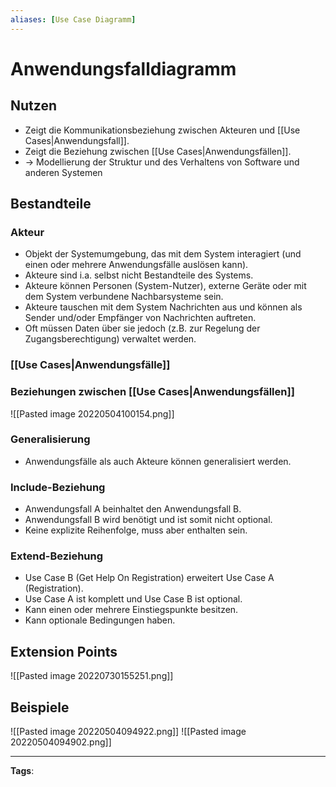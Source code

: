 ```yaml
---
aliases: [Use Case Diagramm]
---
```


# Anwendungsfalldiagramm

## Nutzen

- Zeigt die Kommunikationsbeziehung zwischen Akteuren und [[Use Cases|Anwendungsfall]].
- Zeigt die Beziehung zwischen [[Use Cases|Anwendungsfällen]].
- -> Modellierung der Struktur und des Verhaltens von Software und anderen Systemen

## Bestandteile

### Akteur

- Objekt der Systemumgebung, das mit dem System interagiert (und einen oder mehrere Anwendungsfälle auslösen kann).
- Akteure sind i.a. selbst nicht Bestandteile des Systems.
- Akteure können Personen (System-Nutzer), externe Geräte oder mit dem System verbundene Nachbarsysteme sein.
- Akteure tauschen mit dem System Nachrichten aus und können als Sender und/oder Empfänger von Nachrichten auftreten.
- Oft müssen Daten über sie jedoch (z.B. zur Regelung der Zugangsberechtigung) verwaltet werden.

### [[Use Cases|Anwendungsfälle]]

### Beziehungen zwischen [[Use Cases|Anwendungsfällen]]

![[Pasted image 20220504100154.png]]

### Generalisierung

- Anwendungsfälle als auch Akteure können generalisiert werden.

### Include-Beziehung

- Anwendungsfall A beinhaltet den Anwendungsfall B.
- Anwendungsfall B wird benötigt und ist somit nicht optional.
- Keine explizite Reihenfolge, muss aber enthalten sein.

### Extend-Beziehung

- Use Case B (Get Help On Registration) erweitert Use Case A (Registration).
- Use Case A ist komplett und Use Case B ist optional.
- Kann einen oder mehrere Einstiegspunkte besitzen.
- Kann optionale Bedingungen haben.

## Extension Points

![[Pasted image 20220730155251.png]]

## Beispiele

![[Pasted image 20220504094922.png]]
![[Pasted image 20220504094902.png]]

---

**Tags**:
